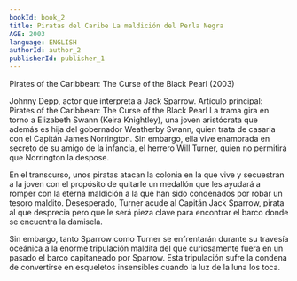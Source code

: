 ```yaml
---
bookId: book_2
title: Piratas del Caribe La maldición del Perla Negra
AGE: 2003
language: ENGLISH
authorId: author_2
publisherId: publisher_1
---
```


Pirates of the Caribbean: The Curse of the Black Pearl (2003)

Johnny Depp, actor que interpreta a Jack Sparrow.
Artículo principal: Pirates of the Caribbean: The Curse of the Black Pearl
La trama gira en torno a Elizabeth Swann (Keira Knightley), una joven aristócrata que además es hija del gobernador Weatherby Swann, quien trata de casarla con el Capitán James Norrington. Sin embargo, ella vive enamorada en secreto de su amigo de la infancia, el herrero Will Turner, quien no permitirá que Norrington la despose.

En el transcurso, unos piratas atacan la colonia en la que vive y secuestran a la joven con el propósito de quitarle un medallón que les ayudará a romper con la eterna maldición a la que han sido condenados por robar un tesoro maldito. Desesperado, Turner acude al Capitán Jack Sparrow, pirata al que desprecia pero que le será pieza clave para encontrar el barco donde se encuentra la damisela.

Sin embargo, tanto Sparrow como Turner se enfrentarán durante su travesía oceánica a la enorme tripulación maldita del que curiosamente fuera en un pasado el barco capitaneado por Sparrow. Esta tripulación sufre la condena de convertirse en esqueletos insensibles cuando la luz de la luna los toca.